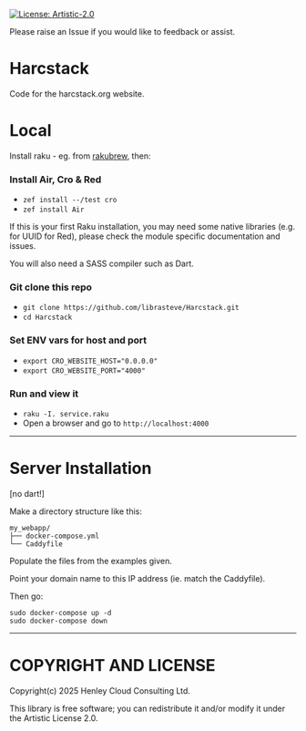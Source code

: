 [![License: Artistic-2.0](https://img.shields.io/badge/License-Artistic%202.0-0298c3.svg)](https://opensource.org/licenses/Artistic-2.0)

Please raise an Issue if you would like to feedback or assist.

# Harcstack

Code for the harcstack.org website.

# Local

Install raku - eg. from [rakubrew](https://rakubrew.org), then:

### Install Air, Cro & Red
- `zef install --/test cro`
- `zef install Air`

If this is your first Raku installation, you may need some native libraries (e.g. for UUID for Red), please check the module specific documentation and issues.

You will also need a SASS compiler such as Dart.

### Git clone this repo
- `git clone https://github.com/librasteve/Harcstack.git`
- `cd Harcstack`

### Set ENV vars for host and port
- `export CRO_WEBSITE_HOST="0.0.0.0"`
- `export CRO_WEBSITE_PORT="4000"`

### Run and view it
- `raku -I. service.raku`
- Open a browser and go to `http://localhost:4000`

---

# Server Installation

[no dart!]

Make a directory structure like this:

```
my_webapp/
├── docker-compose.yml
└── Caddyfile
```

Populate the files from the examples given.

Point your domain name to this IP address (ie. match the Caddyfile).

Then go:

```
sudo docker-compose up -d
sudo docker-compose down
```

---

# COPYRIGHT AND LICENSE

Copyright(c) 2025 Henley Cloud Consulting Ltd.

This library is free software; you can redistribute it and/or modify it under the Artistic License 2.0.

